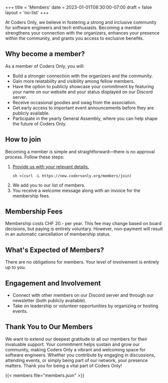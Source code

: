 +++
title = 'Members'
date = 2023-01-01T08:30:00-07:00
draft = false
layout = 'no-list'
+++

At Coders Only, we believe in fostering a strong and inclusive community for
software engineers and tech enthusiasts. Becoming a member strengthens your
connection with the organizers, enhances your presence within the community,
and grants you access to exclusive benefits.

## Why become a member?

As a member of Coders Only, you will:
- Build a stronger connection with the organizers and the community.
- Gain more relatability and visibility among fellow members.
- Have the option to publicly showcase your commitment by featuring your name
  on our website and your status displayed on our Discord server.
- Receive occasional goodies and swag from the association.
- Get early access to important event announcements before they are publicly
  available.
- Participate in the yearly General Assembly, where you can help shape the
  future of Coders Only.

## How to join

Becoming a member is simple and straightforward—there is no approval process.
Follow these steps:

1. [Provide us with your relevant details.](register)
   ```shell
   sh <(curl -L https://new.codersonly.org/members/join)
   ```
2. We add you to our list of members.
3. You receive a welcome message along with an invoice for the membership fees.

## Membership Fees

Membership costs CHF 20.- per year. This fee may change based on board
decisions, but paying is entirely voluntary. However, non-payment will result
in an automatic cancellation of membership status.

## What's Expected of Members?

There are no obligations for members. Your level of involvement is entirely up
to you.

## Engagement and Involvement

- Connect with other members on our Discord server and through our newsletter
  (both publicly available).
- Take on leadership or volunteer opportunities by organizing or hosting
  events.

## Thank You to Our Members

We want to extend our deepest gratitude to all our members for their invaluable
support. Your commitment helps sustain and grow our community, making Coders
Only a vibrant and welcoming space for software engineers. Whether you
contribute by engaging in discussions, attending events, or simply being part
of our network, your presence matters. Thank you for being a vital part of
Coders Only!

{{< members file="members.json" >}}

